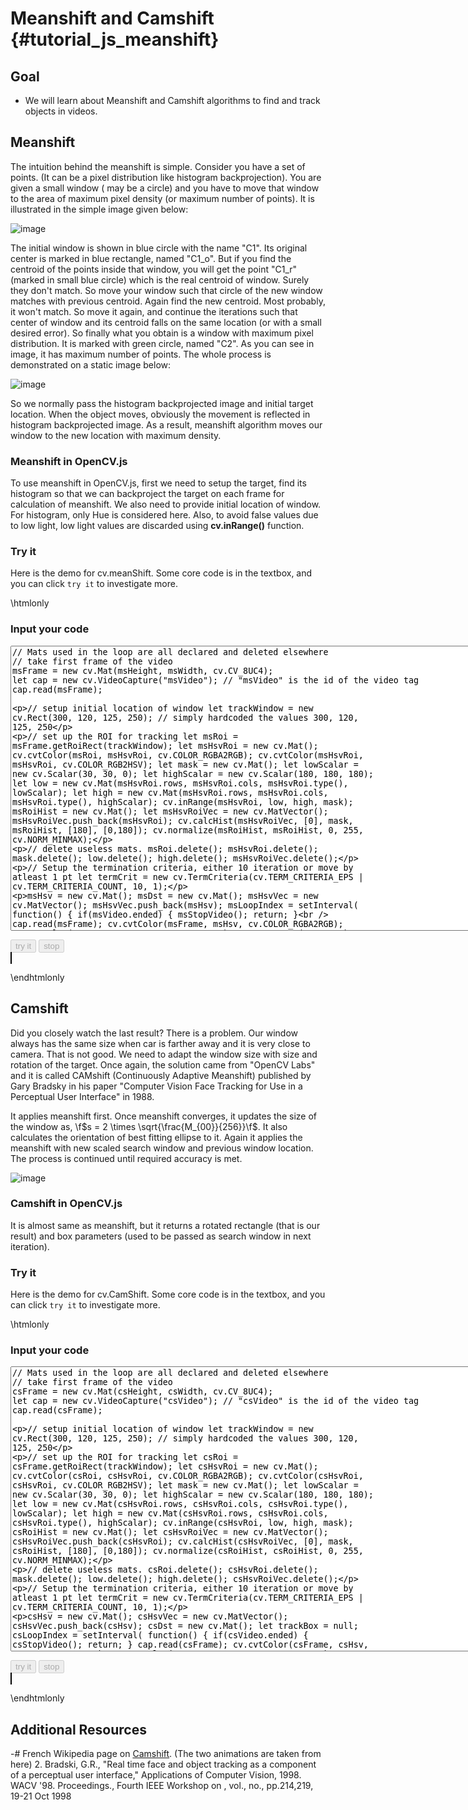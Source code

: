 Meanshift and Camshift {#tutorial_js_meanshift}
======================

Goal
----

-   We will learn about Meanshift and Camshift algorithms to find and track objects in videos.

Meanshift
---------

The intuition behind the meanshift is simple. Consider you have a set of points. (It can be a pixel
distribution like histogram backprojection). You are given a small window ( may be a circle) and you
have to move that window to the area of maximum pixel density (or maximum number of points). It is
illustrated in the simple image given below:

![image](images/meanshift_basics.jpg)

The initial window is shown in blue circle with the name "C1". Its original center is marked in blue
rectangle, named "C1_o". But if you find the centroid of the points inside that window, you will
get the point "C1_r" (marked in small blue circle) which is the real centroid of window. Surely
they don't match. So move your window such that circle of the new window matches with previous
centroid. Again find the new centroid. Most probably, it won't match. So move it again, and continue
the iterations such that center of window and its centroid falls on the same location (or with a
small desired error). So finally what you obtain is a window with maximum pixel distribution. It is
marked with green circle, named "C2". As you can see in image, it has maximum number of points. The
whole process is demonstrated on a static image below:

![image](images/meanshift_face.gif)

So we normally pass the histogram backprojected image and initial target location. When the object
moves, obviously the movement is reflected in histogram backprojected image. As a result, meanshift
algorithm moves our window to the new location with maximum density.

### Meanshift in OpenCV.js

To use meanshift in OpenCV.js, first we need to setup the target, find its histogram so that we can
backproject the target on each frame for calculation of meanshift. We also need to provide initial
location of window. For histogram, only Hue is considered here. Also, to avoid false values due to
low light, low light values are discarded using **cv.inRange()** function.

### Try it

Here is the demo for cv.meanShift. Some core code is in the textbox, and you can click `try it` to 
investigate more.

\htmlonly
<head>
<style>
canvas {
    border: 1px solid black;
}
.err {
    color: red;
}
</style>
</head>
<body>

<div id="CodeArea">
<h3>Input your code</h3>
<textarea rows="30" cols="90" id="msTestCode" spellcheck="false">
// Mats used in the loop are all declared and deleted elsewhere
// take first frame of the video
msFrame = new cv.Mat(msHeight, msWidth, cv.CV_8UC4);
let cap = new cv.VideoCapture("msVideo"); // "msVideo" is the id of the video tag
cap.read(msFrame);

// setup initial location of window
let trackWindow = new cv.Rect(300, 120, 125, 250); // simply hardcoded the values 300, 120, 125, 250

// set up the ROI for tracking
let msRoi = msFrame.getRoiRect(trackWindow);
let msHsvRoi = new cv.Mat();
cv.cvtColor(msRoi, msHsvRoi, cv.COLOR_RGBA2RGB);
cv.cvtColor(msHsvRoi, msHsvRoi, cv.COLOR_RGB2HSV);
let mask = new cv.Mat();
let lowScalar = new cv.Scalar(30, 30, 0);
let highScalar = new cv.Scalar(180, 180, 180);
let low = new cv.Mat(msHsvRoi.rows, msHsvRoi.cols, msHsvRoi.type(), lowScalar);
let high = new cv.Mat(msHsvRoi.rows, msHsvRoi.cols, msHsvRoi.type(), highScalar);
cv.inRange(msHsvRoi, low, high, mask);
msRoiHist = new cv.Mat();
let msHsvRoiVec = new cv.MatVector();
msHsvRoiVec.push_back(msHsvRoi);
cv.calcHist(msHsvRoiVec, [0], mask, msRoiHist, [180], [0,180]);
cv.normalize(msRoiHist, msRoiHist, 0, 255, cv.NORM_MINMAX);

// delete useless mats.
msRoi.delete(); msHsvRoi.delete(); mask.delete(); low.delete(); high.delete(); msHsvRoiVec.delete();

// Setup the termination criteria, either 10 iteration or move by atleast 1 pt
let termCrit = new cv.TermCriteria(cv.TERM_CRITERIA_EPS | cv.TERM_CRITERIA_COUNT, 10, 1);

msHsv = new cv.Mat();
msDst = new cv.Mat();
msHsvVec = new cv.MatVector();
msHsvVec.push_back(msHsv);
msLoopIndex = setInterval(
    function() {
        if(msVideo.ended) {
            msStopVideo();
            return;
        }       
        cap.read(msFrame);
        cv.cvtColor(msFrame, msHsv, cv.COLOR_RGBA2RGB);
        cv.cvtColor(msHsv, msHsv, cv.COLOR_RGB2HSV);
        msHsvVec.set(0, msHsv);
        cv.calcBackProject(msHsvVec, [0], msRoiHist, msDst, [0,180], 1);

        // Apply meanshift to get the new location
        // and it also returns number of iterations meanShift took to converge, 
        // which is useless in this demo.
        [ , trackWindow] = cv.meanShift(msDst, trackWindow, termCrit);

        // Draw it on image
        let [x,y,w,h] = [trackWindow.x, trackWindow.y, trackWindow.width, trackWindow.height];
        cv.rectangle(msFrame, new cv.Point(x, y), new cv.Point(x+w, y+h), [255, 0, 0, 255], 2);
        cv.imshow("msCanvasOutput", msFrame);
    }, 33);
</textarea>
<p class="err" id="msErr"></p>
</div> 
<div id="contentarea">
    <button id="msStartup" disabled="true" onclick="msStartup()">try it</button>
    <button id="msStop" disabled="true" onclick="msStopVideo()">stop</button><br>
    <video id="msVideo" src="cup.mp4" width="640" muted hidden>Your browser does not support the video tag.</video>
    <canvas id="msCanvasOutput"></canvas>
</div>
<script async src="opencv.js" id="opencvjs"></script>
<script>
// ms means Meanshift
// Some HTML elements we need to configure.
let msVideo = document.getElementById("msVideo");
let msStop = document.getElementById("msStop");

// In this case, We set width 640, and the height will be computed based on the input video.
let msWidth = msVideo.width;
let msHeight = null;
let msLoopIndex = null;
let msFrame = null;
let msDst = null;
let msHsvVec = null;
let msRoiHist = null;

msVideo.oncanplay = function() {
    msVideo.setAttribute("height", msVideo.videoHeight/msVideo.videoWidth*msVideo.width);
    msHeight = msVideo.height;
};

msVideo.onended = msStopVideo;

function msStartup() {
    if(msVideo.readyState !== 4)
        msVideo.load();
    msVideo.play();
    msStop.disabled = false;

    let msTestCode = document.getElementById("msTestCode").value;
    try {
        eval(msTestCode);
        document.getElementById("msErr").innerHTML = " ";
    } catch(err) {
        document.getElementById("msErr").innerHTML = err;
    }
    document.getElementById("msStartup").disabled = true;
}

function msStopVideo() {
    clearInterval(msLoopIndex);
    if (msFrame != null && !msFrame.isDeleted()) {
        msFrame.delete();
        msFrame = null;
    }
    if (msDst != null && !msDst.isDeleted()) {
        msDst.delete();
        msDst = null;
    }
    if (msHsvVec != null && !msHsvVec.isDeleted()) {
        msHsvVec.delete();
        msHsvVec = null;
    }
    if (msRoiHist != null && !msRoiHist.isDeleted()) {
        msRoiHist.delete();
        msRoiHist = null;
    }
    if (msHsv != null && !msHsv.isDeleted()) {
        msHsv.delete();
        msHsv = null;
    }
    //document.getElementById("msCanvasOutput").getContext("2d").clearRect(0, 0, msWidth, msHeight);
    msVideo.pause();
    msVideo.currentTime = 0;
    document.getElementById("msStartup").disabled = false;
}
</script>
</body>
\endhtmlonly

Camshift
--------

Did you closely watch the last result? There is a problem. Our window always has the same size when
car is farther away and it is very close to camera. That is not good. We need to adapt the window
size with size and rotation of the target. Once again, the solution came from "OpenCV Labs" and it
is called CAMshift (Continuously Adaptive Meanshift) published by Gary Bradsky in his paper
"Computer Vision Face Tracking for Use in a Perceptual User Interface" in 1988.

It applies meanshift first. Once meanshift converges, it updates the size of the window as,
\f$s = 2 \times \sqrt{\frac{M_{00}}{256}}\f$. It also calculates the orientation of best fitting ellipse
to it. Again it applies the meanshift with new scaled search window and previous window location.
The process is continued until required accuracy is met.

![image](images/camshift_face.gif)

### Camshift in OpenCV.js

It is almost same as meanshift, but it returns a rotated rectangle (that is our result) and box
parameters (used to be passed as search window in next iteration). 


### Try it

Here is the demo for cv.CamShift. Some core code is in the textbox, and you can click `try it` to 
investigate more.

\htmlonly
<head>
<style>
canvas {
    border: 1px solid black;
}
.err {
    color: red;
}
</style>
</head>
<body>

<div id="CodeArea">
<h3>Input your code</h3>
<textarea rows="30" cols="90" id="csTestCode" spellcheck="false">
// Mats used in the loop are all declared and deleted elsewhere
// take first frame of the video
csFrame = new cv.Mat(csHeight, csWidth, cv.CV_8UC4);
let cap = new cv.VideoCapture("csVideo"); // "csVideo" is the id of the video tag
cap.read(csFrame);

// setup initial location of window
let trackWindow = new cv.Rect(300, 120, 125, 250); // simply hardcoded the values 300, 120, 125, 250

// set up the ROI for tracking
let csRoi = csFrame.getRoiRect(trackWindow);
let csHsvRoi = new cv.Mat();
cv.cvtColor(csRoi, csHsvRoi, cv.COLOR_RGBA2RGB);
cv.cvtColor(csHsvRoi, csHsvRoi, cv.COLOR_RGB2HSV);
let mask = new cv.Mat();
let lowScalar = new cv.Scalar(30, 30, 0);
let highScalar = new cv.Scalar(180, 180, 180);
let low = new cv.Mat(csHsvRoi.rows, csHsvRoi.cols, csHsvRoi.type(), lowScalar);
let high = new cv.Mat(csHsvRoi.rows, csHsvRoi.cols, csHsvRoi.type(), highScalar);
cv.inRange(csHsvRoi, low, high, mask);
csRoiHist = new cv.Mat();
let csHsvRoiVec = new cv.MatVector();
csHsvRoiVec.push_back(csHsvRoi);
cv.calcHist(csHsvRoiVec, [0], mask, csRoiHist, [180], [0,180]);
cv.normalize(csRoiHist, csRoiHist, 0, 255, cv.NORM_MINMAX);

// delete useless mats.
csRoi.delete(); csHsvRoi.delete(); mask.delete(); low.delete(); high.delete(); csHsvRoiVec.delete();

// Setup the termination criteria, either 10 iteration or move by atleast 1 pt
let termCrit = new cv.TermCriteria(cv.TERM_CRITERIA_EPS | cv.TERM_CRITERIA_COUNT, 10, 1);

csHsv = new cv.Mat();
csHsvVec = new cv.MatVector();
csHsvVec.push_back(csHsv);
csDst = new cv.Mat();
let trackBox = null;
csLoopIndex = setInterval(
    function() {
        if(csVideo.ended) {
            csStopVideo();
            return;
        }
        cap.read(csFrame);
        cv.cvtColor(csFrame, csHsv, cv.COLOR_RGBA2RGB);
        cv.cvtColor(csHsv, csHsv, cv.COLOR_RGB2HSV);
        csHsvVec.set(0, csHsv);
        cv.calcBackProject(csHsvVec, [0], csRoiHist, csDst, [0,180], 1);

        // apply camshift to get the new location
        [trackBox, trackWindow] = cv.CamShift(csDst, trackWindow, termCrit);

        // Draw it on image
        let pts = cv.rotatedRectPoints(trackBox);
        cv.line(csFrame, pts[0], pts[1], [255, 0, 0, 255], 3);
        cv.line(csFrame, pts[1], pts[2], [255, 0, 0, 255], 3);
        cv.line(csFrame, pts[2], pts[3], [255, 0, 0, 255], 3);
        cv.line(csFrame, pts[3], pts[0], [255, 0, 0, 255], 3);
        cv.imshow("csCanvasOutput", csFrame);
    }, 33);  
</textarea>
<p class="err" id="csErr"></p>
</div>
<div id="contentarea">
    <button id="csStartup" disabled="true" onclick="csStartup()">try it</button>
    <button id="csStop" disabled="true" onclick="csStopVideo()">stop</button><br>
    <video id="csVideo" src="cup.mp4" width="640" muted hidden>Your browser does not support the video tag.</video>
    <canvas id="csCanvasOutput"></canvas>
</div>
<script>
// cs means Camshift
// Some HTML elements we need to configure.
let csVideo = document.getElementById("csVideo");
let csStop = document.getElementById("csStop");

// In this case, We set width 640, and the height will be computed based on the input video.
let csWidth = csVideo.width;
let csHeight = null;
let csLoopIndex = null;
let csFrame = null;
let csDst = null;
let csHsvVec = null;
let csHsv = null;
let csRoiHist = null;

csVideo.oncanplay = function() {
    csVideo.setAttribute("height", csVideo.videoHeight/csVideo.videoWidth*csVideo.width);
    csHeight = csVideo.height;
};

csVideo.onended = csStopVideo;

function csStartup() {
    if(csVideo.readyState !== 4)
        csVideo.load();
    csVideo.play();
    csStop.disabled = false;
    let csTestCode = document.getElementById("csTestCode").value;
    try {
        eval(csTestCode);
        document.getElementById("csErr").innerHTML = " ";
    } catch(err) {
        document.getElementById("csErr").innerHTML = err;
    }
    document.getElementById("csStartup").disabled = true;
}

function csStopVideo() {
    clearInterval(csLoopIndex);
    if (csFrame != null && !csFrame.isDeleted()) {
        csFrame.delete();
        csFrame = null;
    }
    if (csDst != null && !csDst.isDeleted()) {
        csDst.delete();
        csDst = null;
    }
    if (csHsvVec != null && !csHsvVec.isDeleted()) {
        csHsvVec.delete();
        csHsvVec = null;
    }
    if (csRoiHist != null && !csRoiHist.isDeleted()) {
        csRoiHist.delete();
        csRoiHist = null;
    }
    if (csHsv != null && !csHsv.isDeleted()) {
        csHsv.delete();
        csHsv = null;
    }
    //document.getElementById("csCanvasOutput").getContext("2d").clearRect(0, 0, csWidth, csHeight);
    csVideo.pause();
    csVideo.currentTime = 0;
    document.getElementById("csStartup").disabled = false;
}

function onReady() {
    document.getElementById("msStartup").disabled = false;
    document.getElementById("csStartup").disabled = false;
}
if (typeof cv !== 'undefined') {
    onReady();
} else {
    document.getElementById("opencvjs").onload = onReady;
}
</script>
</body>
\endhtmlonly

Additional Resources
--------------------

-#  French Wikipedia page on [Camshift](http://fr.wikipedia.org/wiki/Camshift). (The two animations
    are taken from here)
2.  Bradski, G.R., "Real time face and object tracking as a component of a perceptual user
    interface," Applications of Computer Vision, 1998. WACV '98. Proceedings., Fourth IEEE Workshop
    on , vol., no., pp.214,219, 19-21 Oct 1998
